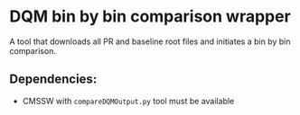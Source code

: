 # DQM bin by bin comparison wrapper

A tool that downloads all PR and baseline root files and initiates a bin by bin comparison.

## Dependencies:
- CMSSW with `compareDQMOutput.py` tool must be available

